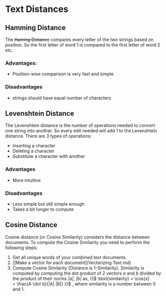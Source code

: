 # Text Distances


## Hamming Distance
The ~~Haming Distance~~ compares every letter of the two strings based on position. So the first letter of word 1 is compared to the first letter of word 2 etc.

### Advantages:
* Position-wise comparison is very fast and simple

### Disadvantages
* strings should have equal number of characters


## Levenshtein Distance
The Levenshtein distance is the number of operations needed to convert one string into another. So every edit needed will add 1 to the Levenshtein distance.
There are 3 types of operations:
* Inserting a character
* Deleting a character
* Substitute a character with another

### Advantages
* More intuitive

### Disadvantages
* Less simple but still simple enough
* Takes a bit longer to compute


## Cosine Distance
Cosine distance (or Cosine Similarity) considers the distance between documents. To compute the Cosine Similarity you need to perform the following steps:
1) Get all unique words of your combined text documents.
2) [|Make a vector for each document](Vectorizing Text.md)
3) Compute Cosine Similarity (Distance is 1-Similarity). Similarity is computed by computing the dot product of 2 vectors *a* and *b* divided by the product of their norms *|a|*, *|b|* as, 
{{$ 
\text{similarity} 
= 
\cos{x}  
= 
\frac{A \dot b}{\|A\| \|B\|}
}}$
, where similarity is a number between 0 and 1.

